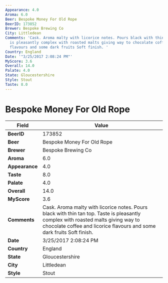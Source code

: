 ```yaml
---
Appearance: 4.0
Aroma: 6.0
Beer: Bespoke Money For Old Rope
BeerID: 173852
Brewer: Bespoke Brewing Co
City: Littledean
Comments: 'Cask. Aroma malty with licorice notes. Pours black with thin tan top. Taste
  is pleasantly complex with roasted malts giving way to chocolate coffee and licorice
  flavours and some dark fruits Soft finish. '
Country: England
Date: '"3/25/2017 2:08:24 PM"'
MyScore: 3.6
Overall: 14.0
Palate: 4.0
State: Gloucestershire
Style: Stout
Taste: 8.0
---
```


# Bespoke Money For Old Rope

| Field         | Value |
|---------------|-------|
| **BeerID** | 173852 |
| **Beer** | Bespoke Money For Old Rope |
| **Brewer** | Bespoke Brewing Co |
| **Aroma** | 6.0 |
| **Appearance** | 4.0 |
| **Taste** | 8.0 |
| **Palate** | 4.0 |
| **Overall** | 14.0 |
| **MyScore** | 3.6 |
| **Comments** | Cask. Aroma malty with licorice notes. Pours black with thin tan top. Taste is pleasantly complex with roasted malts giving way to chocolate coffee and licorice flavours and some dark fruits Soft finish.  |
| **Date** | 3/25/2017 2:08:24 PM |
| **Country** | England |
| **State** | Gloucestershire |
| **City** | Littledean |
| **Style** | Stout |
